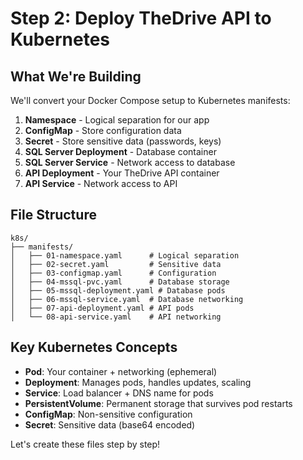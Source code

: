 # Step 2: Deploy TheDrive API to Kubernetes

## What We're Building

We'll convert your Docker Compose setup to Kubernetes manifests:

1. **Namespace** - Logical separation for our app
2. **ConfigMap** - Store configuration data  
3. **Secret** - Store sensitive data (passwords, keys)
4. **SQL Server Deployment** - Database container
5. **SQL Server Service** - Network access to database
6. **API Deployment** - Your TheDrive API container
7. **API Service** - Network access to API

## File Structure

```
k8s/
├── manifests/
│   ├── 01-namespace.yaml      # Logical separation
│   ├── 02-secret.yaml         # Sensitive data
│   ├── 03-configmap.yaml      # Configuration
│   ├── 04-mssql-pvc.yaml      # Database storage
│   ├── 05-mssql-deployment.yaml # Database pods
│   ├── 06-mssql-service.yaml  # Database networking
│   ├── 07-api-deployment.yaml # API pods  
│   └── 08-api-service.yaml    # API networking
```

## Key Kubernetes Concepts

- **Pod**: Your container + networking (ephemeral)
- **Deployment**: Manages pods, handles updates, scaling
- **Service**: Load balancer + DNS name for pods
- **PersistentVolume**: Permanent storage that survives pod restarts
- **ConfigMap**: Non-sensitive configuration
- **Secret**: Sensitive data (base64 encoded)

Let's create these files step by step!
